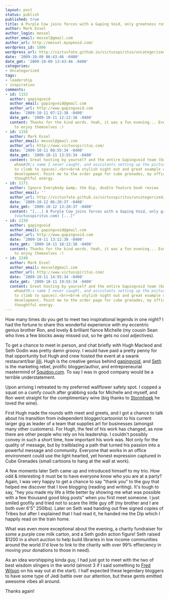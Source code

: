 ```yaml
---
layout: post
status: publish
published: true
title: A Purple Cow joins forces with a Gaping Void, only greatness results
author: Mark Essel
author_login: messel
author_email: messel@gmail.com
author_url: http://messel.myopenid.com/
wordpress_id: 1806
wordpress_url: http://victusfate.github.io/victusspiritus/uncategorized/2009/10/09/a-purple-cow-joins-forces-with-a-gaping-void-only-greatness-results/
date: '2009-10-09 06:43:46 -0400'
date_gmt: '2009-10-09 13:43:46 -0400'
categories:
- Uncategorized
tags:
- leadership
- inspiration
comments:
- id: 1153
  author: gapingvoid
  author_email: gapingvoid@gmail.com
  author_url: http://www.gapingvoid.com
  date: '2009-10-11 07:12:38 -0400'
  date_gmt: '2009-10-11 12:12:38 -0400'
  content: Thanks for the kind words. Yeah, it was a fun evening... Everybody seemed
    to enjoy themselves :)
- id: 1156
  author: Mark Essel
  author_email: messel@gmail.com
  author_url: http://www.victusspiritus.com/
  date: '2009-10-11 08:55:34 -0400'
  date_gmt: '2009-10-11 13:55:34 -0400'
  content: Great hosting by yourself and the entire Gapingvoid team (business partner
    who&#39;s name I never caught, and assistants setting up the pictures in hard
    to climb to spaces).<br><br>A stylish night out and great example of customer/fan
    development. Point me to the order page for cube grenades, my office needs some
    thoughtful energy.
- id: 1171
  author: Ignore Everybody &amp; the Dip, double feature book review
  author_email: ''
  author_url: http://victusfate.github.io/victusspiritus/uncategorized/2009/10/12/ignore-everybody-the-dip-double-feature-book-review/
  date: '2009-10-12 06:20:37 -0400'
  date_gmt: '2009-10-12 13:20:37 -0400'
  content: "[...] A Purple Cow joins forces with a Gaping Void, only greatness results
    (victusspiritus.com) [...]"
- id: 2239
  author: gapingvoid
  author_email: gapingvoid@gmail.com
  author_url: http://www.gapingvoid.com
  date: '2009-10-11 13:12:38 -0400'
  date_gmt: '2009-10-11 18:12:38 -0400'
  content: Thanks for the kind words. Yeah, it was a fun evening... Everybody seemed
    to enjoy themselves :)
- id: 2240
  author: Mark Essel
  author_email: messel@gmail.com
  author_url: http://www.victusspiritus.com/
  date: '2009-10-11 14:55:34 -0400'
  date_gmt: '2009-10-11 19:55:34 -0400'
  content: Great hosting by yourself and the entire Gapingvoid team (business partner
    who&#39;s name I never caught, and assistants setting up the pictures in hard
    to climb to spaces).<br><br>A stylish night out and great example of customer/fan
    development. Point me to the order page for cube grenades, my office needs some
    thoughtful energy.
---
```

<p>How many times do you get to meet two inspirational legends in one night? I had the fortune to share this wonderful experience with my eccentric genius brother Ron, and lovely &amp; brilliant fiance Michelle (my cousin Sean who lives a few blocks away missed out, so he gets no cool adjectives).</p>
<p>To get a chance to meet in person, and chat briefly with Hugh Macleod and Seth Godin was pretty damn groovy. I would have paid a pretty penny for that opportunity but Hugh and crew hosted the event at a swank restaurant/bar <a href="http://ililinyc.com/">ilili</a>. Hugh is the creative genius behind <a href="http://www.gapingvoid.com">gapingvoid</a>, and <a href="http://sethgodin.typepad.com/">Seth</a> is the marketing rebel, prolific blogger/author, and entrepreneurial mastermind of <a href="http://www.squidoo.com">Squidoo.com</a>. To say I was in good company would be a terrible understatement.</p>
<p>Upon arriving I retreated to my preferred wallflower safety spot. I copped a squat on a cumfy couch after grabbing soda for Michelle and myself, and Ron went straight for the complimentary wine (big thanks to <a href="http://www.stormhoek.com/blog/">Stormhoek</a> he loved the wine).</p>
<p>First Hugh made the rounds with meet and greets, and I got a chance to talk about his transition from independent blogger/cartoonist to his current larger gig as leader of a team that supplies art for businesses (amongst many other customers). For Hugh, the feel of his work has changed, as now there are other people who rely on his leadership. I couldn't possibly convey in  such a short time, how important his work was. Not only for the quality of message, but by trailblazing a path that turned his passion into a powerful message and community. Everyone that works in an office environment could use the light hearted, yet honest expression captured in Cube Grenades (small cartoons to hang at the wall at work).</p>
<p>A few moments later Seth came up and introduced himself to my trio. How odd &amp; interesting it must be to have everyone know who you are at a party? Again, I was very happy to get a chance to say "thank you" to the guy that helped me discover that I love blogging (reading and writing). It's tough to say, "hey you made my life a little better by showing me what was possible with a few thousand good blog posts" when you first meet someone. I just smiled goofily and tried not to scare the little guy off (my brother and I are both over 6'5" 250lbs). Later on Seth wad handing out free signed copies of Tribes but after I explained that I had read it, he handed me the Dip which I happily read on the train home.</p>
<p>What was even more exceptional about the evening, a charity fundraiser for some a purple cow milk carton, and a Seth godin action figure! Seth raised $1200 in a short auction to help build libraries in low income communities around the world (I'd love to link to the charity with over 99% effieciency in moving your donations to those in need).</p>
<p>As an idea worshipping kinda guy, I had just got to meet with the two of best wisdom slingers in the world (almost 3 if I said something to <a href="http://www.avc.com">Fred Wilson</a> on his way out at the start). I half expected these legendary bloggers to have some type of Jedi battle over our attention, but these gents emitted awesome vibes all around.</p>
<p>Thanks again!</p>
